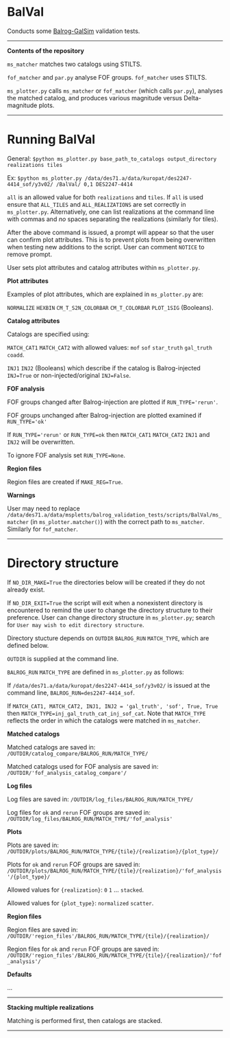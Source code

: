 # BalVal

Conducts some [Balrog-GalSim](https://github.com/sweverett/Balrog-GalSim) validation tests.

___
**Contents of the repository**

`ms_matcher` matches two catalogs using STILTS.

`fof_matcher` and `par.py` analyse FOF groups. `fof_matcher` uses STILTS.

`ms_plotter.py` calls `ms_matcher` or `fof_matcher` (which calls `par.py`), analyses the matched catalog, and produces various magnitude versus Delta-magnitude plots.

___

# Running BalVal

General: `$python ms_plotter.py base_path_to_catalogs output_directory realizations tiles`

Ex: `$python ms_plotter.py /data/des71.a/data/kuropat/des2247-4414_sof/y3v02/ /BalVal/ 0,1 DES2247-4414`

`all` is an allowed value for both `realizations` and `tiles`. If `all` is used ensure that `ALL_TILES` and `ALL_REALIZATIONS` are set correctly in `ms_plotter.py`. Alternatively, one can list realizations at the command line with commas and *no* spaces separating the realizations (similarly for tiles).

After the above command is issued, a prompt will appear so that the user can confirm plot attributes. This is to prevent plots from being overwritten when testing new additions to the script. User can comment `NOTICE` to remove prompt. 

User sets plot attributes and catalog attributes within `ms_plotter.py`.

**Plot attributes**

Examples of plot attributes, which are explained in `ms_plotter.py` are:

`NORMALIZE` `HEXBIN` `CM_T_S2N_COLORBAR` `CM_T_COLORBAR`  `PLOT_1SIG` (Booleans).


**Catalog attributes**

Catalogs are specified using:

`MATCH_CAT1` `MATCH_CAT2` with allowed values: `mof` `sof` `star_truth` `gal_truth` `coadd`.

`INJ1` `INJ2` (Booleans) which describe if the catalog is Balrog-injected `INJ=True` or non-injected/original `INJ=False`.


**FOF analysis**

FOF groups changed after Balrog-injection are plotted if `RUN_TYPE='rerun'`. 

FOF groups *un*changed after Balrog-injection are plotted examined if `RUN_TYPE='ok'`

If `RUN_TYPE='rerun'` or `RUN_TYPE=ok` then `MATCH_CAT1` `MATCH_CAT2` `INJ1` and `INJ2` will be overwritten.

To ignore FOF analysis set `RUN_TYPE=None`. 

**Region files**

Region files are created if `MAKE_REG=True`. 

**Warnings**

User may need to replace `/data/des71.a/data/mspletts/balrog_validation_tests/scripts/BalVal/ms_matcher` (in `ms_plotter.matcher()`) with the correct path to `ms_matcher`. Similarly for `fof_matcher`.

---

# Directory structure

If `NO_DIR_MAKE=True` the directories below will be created if they do not already exist.

If `NO_DIR_EXIT=True` the script will exit when a nonexistent directory is encountered to remind the user to change the directory structure to their preference. User can change directory structure in `ms_plotter.py`; search for `User may wish to edit directory structure`. 

Directory stucture depends on `OUTDIR` `BALROG_RUN` `MATCH_TYPE`, which are defined below.

`OUTDIR` is supplied at the command line.

`BALROG_RUN` `MATCH_TYPE` are defined in `ms_plotter.py` as follows:

If `/data/des71.a/data/kuropat/des2247-4414_sof/y3v02/` is issued at the command line, `BALROG_RUN=des2247-4414_sof`.

If `MATCH_CAT1, MATCH_CAT2, INJ1, INJ2 = 'gal_truth', 'sof', True, True` then `MATCH_TYPE=inj_gal_truth_cat_inj_sof_cat`. Note that `MATCH_TYPE` reflects the order in which the catalogs were matched in `ms_matcher`.

**Matched catalogs**

Matched catalogs are saved in: `/OUTDIR/catalog_compare/BALROG_RUN/MATCH_TYPE/`

Matched catalogs used for FOF analysis are saved in: `/OUTDIR/'fof_analysis_catalog_compare'/`


**Log files**

Log files are saved in: `/OUTDIR/log_files/BALROG_RUN/MATCH_TYPE/`

Log files for `ok` and `rerun` FOF groups are saved in: `/OUTDIR/log_files/BALROG_RUN/MATCH_TYPE/'fof_analysis'`


**Plots**

Plots are saved in: `/OUTDIR/plots/BALROG_RUN/MATCH_TYPE/{tile}/{realization}/{plot_type}/`

Plots for `ok` and `rerun` FOF groups are saved in: `/OUTDIR/plots/BALROG_RUN/MATCH_TYPE/{tile}/{realization}/'fof_analysis'/{plot_type}/`

Allowed values for `{realization}`: `0` `1` ... `stacked`.

Allowed values for `{plot_type}`: `normalized` `scatter`.


**Region files**

Region files are saved in: `/OUTDIR/'region_files'/BALROG_RUN/MATCH_TYPE/{tile}/{realization}/`

Region files for `ok` and `rerun` FOF groups are saved in: `/OUTDIR/'region_files'/BALROG_RUN/MATCH_TYPE/{tile}/{realization}/'fof_analysis'/`


**Defaults**

...

___

**Stacking multiple realizations**

Matching is performed first, then catalogs are stacked.

___


